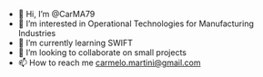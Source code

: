- 👋 Hi, I’m @CarMA79
- 👀 I’m interested in Operational Technologies for Manufacturing Industries
- 🌱 I’m currently learning SWIFT 
- 💞️ I’m looking to collaborate on small projects
- 📫 How to reach me carmelo.martini@gmail.com

<!---
CarMA79/CarMA79 is a ✨ special ✨ repository because its `README.md` (this file) appears on your GitHub profile.
You can click the Preview link to take a look at your changes.
--->
